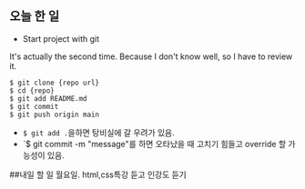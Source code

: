 ## 오늘 한 일

- Start project with git

It's actually the second time.
Because I don't know well, so I have to review it.

```shell
$ git clone {repo url}
$ cd {repo}
$ git add README.md
$ git commit
$ git push origin main
```
- `$ git add .`을하면 탕비실에 갈 우려가 있음.
- `$ git commit -m "message"를 하면 오타났을 때 고치기 힘들고 override 할 가능성이 있음.


##내일 할 일
월요일. html,css특강 듣고 인강도 듣기

